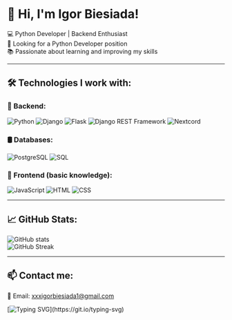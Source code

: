 # 👋 Hi, I'm Igor Biesiada!  

💻 Python Developer | Backend Enthusiast  
🚀 Looking for a Python Developer position  
📚 Passionate about learning and improving my skills  

---

## 🛠 Technologies I work with:

### 🔹 Backend:
![Python](https://img.shields.io/badge/-Python-3776AB?style=flat&logo=python&logoColor=white)
![Django](https://img.shields.io/badge/-Django-092E20?style=flat&logo=django&logoColor=white)
![Flask](https://img.shields.io/badge/-Flask-000000?style=flat&logo=flask&logoColor=white)
![Django REST Framework](https://img.shields.io/badge/-Django%20REST%20API-ff1709?style=flat&logo=django&logoColor=white)
![Nextcord](https://img.shields.io/badge/-Nextcord-7289da?style=flat&logo=discord&logoColor=white)

### 🛢 Databases:
![PostgreSQL](https://img.shields.io/badge/-PostgreSQL-336791?style=flat&logo=postgresql&logoColor=white)
![SQL](https://img.shields.io/badge/-SQL-4479A1?style=flat&logo=sqlite&logoColor=white)

### 🎨 Frontend (basic knowledge):
![JavaScript](https://img.shields.io/badge/-JavaScript-F7DF1E?style=flat&logo=javascript&logoColor=black)
![HTML](https://img.shields.io/badge/-HTML5-E34F26?style=flat&logo=html5&logoColor=white)
![CSS](https://img.shields.io/badge/-CSS3-1572B6?style=flat&logo=css3&logoColor=white)

---

## 📈 GitHub Stats:

![GitHub stats](https://github-readme-stats.vercel.app/api?username=IgorBiesiada&show_icons=true&theme=dark)  
![GitHub Streak](https://streak-stats.demolab.com/?user=IgorBiesiada&theme=dark)  

---

## 📫 Contact me:

📧 Email: [xxxigorbiesiada1@gmail.com](mailto:xxxigorbiesiada1@gmail.com)  

[![Typing SVG](https://readme-typing-svg.herokuapp.com?color=36BCF7&lines=Python+Developer;Backend+Enthusiast;Always+learning!)](https://git.io/typing-svg)


